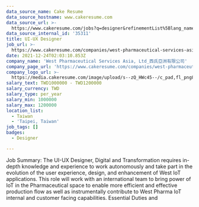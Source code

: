 ```yaml
---
data_source_name: Cake Resume
data_source_hostname: www.cakeresume.com
data_source_url: >-
  https://www.cakeresume.com/jobs?q=designer&refinementList%5Blang_name%5D%5B0%5D=English&refinementList%5Bsalary_type%5D=per_year
data_source_internal_id: '35311'
title: UI-UX Designer
job_url: >-
  https://www.cakeresume.com/companies/west-pharmaceutical-services-asia-ltd_/jobs/ui-ux-designer-376af8
date: 2021-12-24T02:03:10.853Z
company_name: 'West Pharmaceutical Services Asia, Ltd_西氏亞洲有限公司'
company_page_url: 'https://www.cakeresume.com/companies/west-pharmaceutical-services-asia-ltd_'
company_logo_url: >-
  https://media.cakeresume.com/image/upload/s--zQ_HWc45--/c_pad,fl_png8,h_200,w_200/v1619171261/gkbfvipbcvnawaeh2biw.png
salary_text: TWD1000000 - TWD1200000
salary_currency: TWD
salary_type: per_year
salary_min: 1000000
salary_max: 1200000
location_list:
  - Taiwan
  - 'Taipei, Taiwan'
job_tags: []
badges:
  - Designer

---
```


Job Summary: The UI-UX Designer, Digital and Transformation requires in-depth knowledge and experience to work autonomously and take part in the evolution of the user experience, design, and enhancement of West IoT applications. This role will work with an international team to bring power of IoT in the Pharmaceutical space to enable more efficient and effective production flow as well as instrumentally contribute to West Pharma IoT internal and customer facing capabilities. Essential Duties and